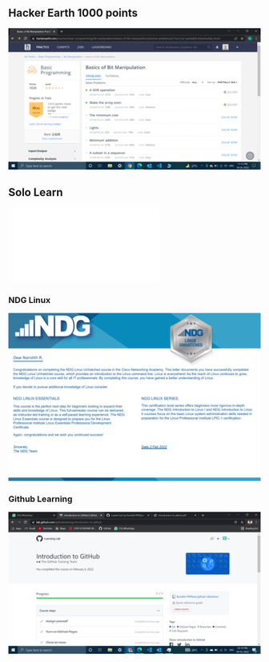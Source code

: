 ## Hacker Earth 1000 points

![](/0_Certificates/Hacker%20Earth-1020%20points.png)


## Solo Learn
![](/0_Certificates/Nandith%20R%20sololearn.pdf)


### NDG Linux
![](/6_ImagesAndVideos/NDG%20Linux%20Nandith%20R.png)


### Github Learning
![](/0_Certificates/Git%20hub%20learning.png)



